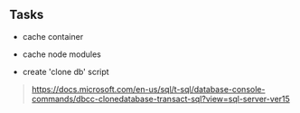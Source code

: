 ## Tasks

- cache container

- cache node modules

- create 'clone db' script
> https://docs.microsoft.com/en-us/sql/t-sql/database-console-commands/dbcc-clonedatabase-transact-sql?view=sql-server-ver15
